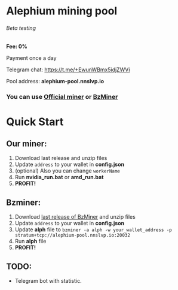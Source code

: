 # Alephium mining pool

###### Beta testing

**Fee: 0%**

Payment once a day

Telegram chat: https://t.me/+EwunWBmx5idjZWVi

Pool address: **alephium-pool.nnslvp.io**

### You can use [Official miner](https://github.com/yahorbukhta/alephium-pool/releases) or [BzMiner](https://github.com/bzminer/bzminer)

# Quick Start

## Our miner:

1. Download last release and unzip files
2. Update `address` to your wallet in **config.json**
3. (optional) Also you can change `workerName`   
4. Run **nvidia_run.bat** or **amd_run.bat**
5. **PROFIT!**

## Bzminer:

1. Download [last release of BzMiner](https://github.com/bzminer/bzminer/releases) and unzip files
2. Update `address` to your wallet in **config.json**
3. Update **alph** file to ``bzminer -a alph -w your_wallet_address -p stratum+tcp://alephium-pool.nnslvp.io:20032``
4. Run **alph** file
5. **PROFIT!**

## TODO:

- Telegram bot with statistic.
